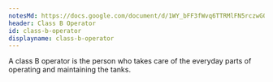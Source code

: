 ```yaml
---
notesMd: https://docs.google.com/document/d/1WY_bFF3fWvq6TTRMlFN5rczwG0pj2evzk0bKdUr-GwE/edit?tab=t.0
header: Class B Operator
id: class-b-operator
displayname: class-b-operator
---
```

A class B operator is the person who takes care of the everyday parts of operating and maintaining the tanks.